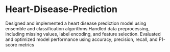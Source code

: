 # Heart-Disease-Prediction
Designed and implemented a heart disease prediction model using ensemble and classification algorithms.Handled data preprocessing, including missing values, label encoding, and feature selection. Evaluated and optimized model performance using accuracy, precision, recall, and F1-score metrics

